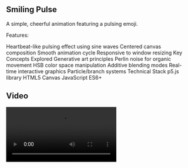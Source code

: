 ## Smiling Pulse

A simple, cheerful animation featuring a pulsing emoji.

Features:

Heartbeat-like pulsing effect using sine waves
Centered canvas composition
Smooth animation cycle
Responsive to window resizing
Key Concepts Explored
Generative art principles
Perlin noise for organic movement
HSB color space manipulation
Additive blending modes
Real-time interactive graphics
Particle/branch systems
Technical Stack
p5.js library
HTML5 Canvas
JavaScript ES6+

## Video

<video controls src="SmilingPulses.mp4" title="Title"></video>
